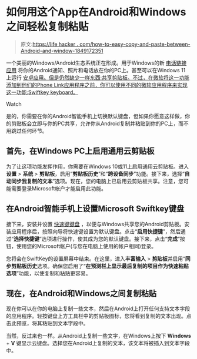 # 如何用这个App在Android和Windows之间轻松复制粘贴

> 原文:[https://life hacker . com/how-to-easy-copy-and-paste-between-Android-and-window-1849172351](https://lifehacker.com/how-to-easily-copy-and-paste-between-android-and-window-1849172351)

一个美丽的Windows/Android生态系统正在形成。用于Windows的新 [电话链接应用](https://lifehacker.com/you-can-finally-sync-your-android-to-your-windows-pc-1848805207) 将你的Android通知、照片和电话放在你的PC上。甚至可以在Windows 11 上运行 [安卓应用。但是仍然缺少一样东西:共享剪贴板。不过，在微软将这一功能添加到他们的Phone Link应用程序之前，你可以使用不同的微软应用程序来实现这一功能:Swiftkey keyboard。](https://lifehacker.com/how-to-run-android-apps-on-windows-11-1847819230) 

Watch

是的，你需要在你的Android智能手机上切换默认键盘，但如果你愿意这样做，你的剪贴板会立即与你的PC共享，允许你从Android复制并粘贴到你的PC上，而不用跳过任何环节。

## 首先，在Windows PC上启用通用云剪贴板

为了让这项功能发挥作用，你需要在Windows 10或11上启用通用云剪贴板。进入**设置** > **系统** > **剪贴板**，启用“**剪贴板历史**”和“**跨设备同步**”功能。接下来，选择“**自动同步我复制的文本**”选项。现在，您的电脑上已启用云剪贴板共享。注意，您可能需要登录Microsoft帐户才能启用此功能。

## 在Android智能手机上设置Microsoft Swiftkey键盘

接下来，安装并设置 [快速键键盘](https://play.google.com/store/apps/details?id=com.touchtype.swiftkey&hl=en_IN&gl=US) ，以便与Windows共享您的Android剪贴板。安装应用程序后，按照向导将快速键设置为默认键盘。点击“**启用快捷键**”，然后通过“**选择快捷键**”选项进行操作，使其成为您的默认键盘。接下来，点击“**完成**”按钮，使用您的Microsoft帐户(与您在电脑上使用的帐户相同)登录。

您将会在SwiftKey的设置屏幕中结束。在这里，进入**丰富输入** > **剪贴板**并启用“**同步剪贴板历史**选项。确保您启用了“**在预测栏上显示最后复制的项目作为快速粘贴选项**”功能，以使复制和粘贴更容易。

## 现在，在Android和Windows之间复制粘贴

现在你可以在你的电脑上复制一些文本，然后在Android上打开任何支持文本字段的应用程序。轻按键盘上方工具栏中的剪贴板图标，您将看到复制的文本出现。点击此预览，将其粘贴到文本字段中。

当然，反过来也一样。从Android上复制一些文字，在Windows上按下 **Windows** + **V** 键显示云键盘。选择您在Android上复制的文本，该文本将被插入到文本字段中。